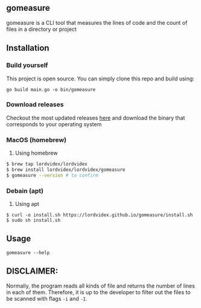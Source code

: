 ## gomeasure
gomeasure is a CLI tool that measures the lines of code and the count of files in a directory or project

<!--TODO : Create a table for all commands -->
## Installation
### Build yourself
This project is open source. You can simply clone this repo and build using:
```
go build main.go -o bin/gomeasure
```

### Download releases
Checkout the most updated releases [here](https://github.com/lordvidex/gomeasure/releases/) and download the binary that corresponds to your operating system

### MacOS (homebrew)
1. Using homebrew
```bash
$ brew tap lordvidex/lordvidex
$ brew install lordvidex/lordvidex/gomeasure
$ gomeasure --version # to confirm

```

### Debain (apt)
1. Using apt
```shell
$ curl -o install.sh https://lordvidex.github.io/gomeasure/install.sh
$ sudo sh install.sh
```

## Usage
```
gomeasure --help
```

## DISCLAIMER:
Normally, the program reads all kinds of file and returns the number of lines in each of them. Therefore, it is up to the developer to filter out the files to be scanned with 
flags `-i` and `-I`.
